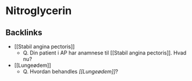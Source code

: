 # Nitroglycerin
## Backlinks
* [[Stabil angina pectoris]]
	* Q. Din patient i AP har anamnese til [[Stabil angina pectoris]]. Hvad nu?
* [[Lungeødem]]
	* Q. Hvordan behandles *[[Lungeødem]]*? 

<!-- #anki/tag/med/Cardiology #anki/deck/Medicine #anki/tag/med/Lung medicine# -->

<!-- {BearID:F1217702-0D26-4123-BE99-BA0D716DB943-62757-00006CA81B143D35} -->
